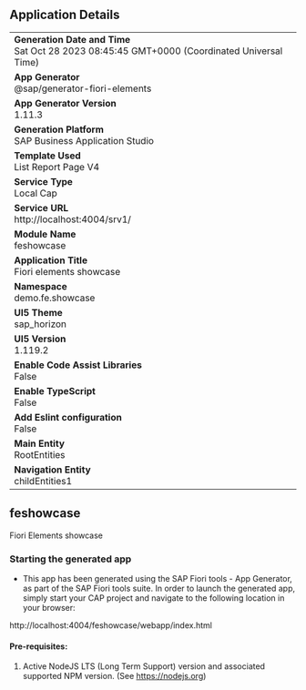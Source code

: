 ## Application Details
|               |
| ------------- |
|**Generation Date and Time**<br>Sat Oct 28 2023 08:45:45 GMT+0000 (Coordinated Universal Time)|
|**App Generator**<br>@sap/generator-fiori-elements|
|**App Generator Version**<br>1.11.3|
|**Generation Platform**<br>SAP Business Application Studio|
|**Template Used**<br>List Report Page V4|
|**Service Type**<br>Local Cap|
|**Service URL**<br>http://localhost:4004/srv1/
|**Module Name**<br>feshowcase|
|**Application Title**<br>Fiori elements showcase|
|**Namespace**<br>demo.fe.showcase|
|**UI5 Theme**<br>sap_horizon|
|**UI5 Version**<br>1.119.2|
|**Enable Code Assist Libraries**<br>False|
|**Enable TypeScript**<br>False|
|**Add Eslint configuration**<br>False|
|**Main Entity**<br>RootEntities|
|**Navigation Entity**<br>childEntities1|

## feshowcase

Fiori Elements showcase

### Starting the generated app

-   This app has been generated using the SAP Fiori tools - App Generator, as part of the SAP Fiori tools suite.  In order to launch the generated app, simply start your CAP project and navigate to the following location in your browser:

http://localhost:4004/feshowcase/webapp/index.html

#### Pre-requisites:

1. Active NodeJS LTS (Long Term Support) version and associated supported NPM version.  (See https://nodejs.org)


